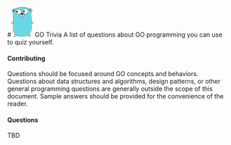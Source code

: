 #<img src="img/logo.png"> GO Trivia
A list of questions about GO programming you can use to quiz yourself.

#### Contributing
Questions should be focused around GO concepts and behaviors. Questions about data structures and algorithms, design patterns, or other general programming questions are generally outside the scope of this document. Sample answers should be provided for the convenience of the reader.

#### Questions

TBD
